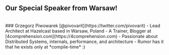 ## Our Special Speaker from Warsaw!

<br/>
### Grzegorz Piwowarek [@pivovarit](https://twitter.com/pivovarit)
- Lead Architect at Hazelcast based in Warsaw, Poland
- A Trainer, Blogger at [4comprehension.com](https://4comprehension.com)
- Passionate about Distributed Systems, internals, performance, and architecture
- Rumor has it that he exists only at *compile-time* :)










